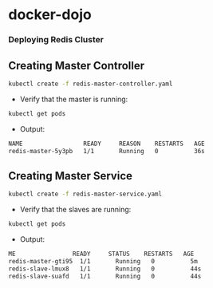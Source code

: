 # docker-dojo

### Deploying Redis Cluster


Creating Master Controller
--------------------------

```bash
kubectl create -f redis-master-controller.yaml
```

* Verify that the master is running:

```bash
kubectl get pods
```

* Output:

```bash
NAME                 READY     REASON    RESTARTS   AGE
redis-master-5y3pb   1/1       Running   0          36s
```

Creating Master Service
------------------------

```bash
kubectl create -f redis-master-service.yaml
```

* Verify that the slaves are running:

```bash
kubectl get pods
```

* Output:

```bash
ME                READY     STATUS    RESTARTS   AGE
redis-master-gti95  1/1       Running   0          5m
redis-slave-lmux8   1/1       Running   0          44s
redis-slave-suafd   1/1       Running   0          44s
```

